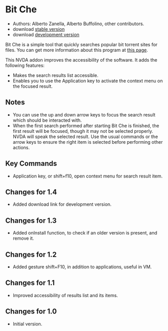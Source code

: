 # Bit Che #
*	 Authors: Alberto Zanella, Alberto Buffolino, other contributors.
*	 download [stable version][1]
*	 download [development version][3]

Bit Che is a simple tool that quickly searches popular bit torrent sites for files.
You can get more information about this program at [this page][2].

This NVDA addon improves the accessibility of the software. It adds the following features:

- Makes the search results list accessible.
- Enables you to use the Application key to activate the context menu on the focused result.


## Notes ##
*	 You can use the up and down arrow keys to focus the search result which should be interacted with.
*	 When the first search performed after starting Bit Che is finished, the first result will be focused, though it may not be selected properly. NVDA will speak the selected result. Use the usual commands or the arrow keys to ensure the right item is selected before performing other actions.


## Key Commands ##
*	Application key, or shift+f10, open context menu for search result item.

## Changes for 1.4 ##
*	 Added download link for development version.

## Changes for 1.3 ##
*	 Added onInstall function, to check if an older version is present, and remove it.

## Changes for 1.2 ##
*	 Added gesture shift+F10, in addition to applications, useful in VM.

## Changes for 1.1 ##
*	 Improved accessibility of results list and its items.

## Changes for 1.0 ##
*	 Initial version.

[1]: http://addons.nvda-project.org/files/get.php?file=bc

[2]: http://www.convivea.com

[3]: http://addons.nvda-project.org/files/get.php?file=bc-dev
